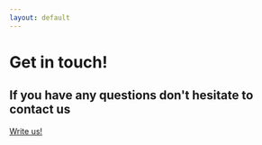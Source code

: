 ```yaml
---
layout: default 
---
```

<div class="contact-jumbotron pb-5 jumbotron jumbotron-fluid bg-red">
    <h1 class="display-4 mt-5 text-center text-white">Get in touch!</h1>
    <div class="text-center text-center">
        <h2 class="text-white">If you have any questions don't hesitate to contact us</h2>
    </div>
    <div class="d-flex justify-content-center align-content-end w-100 h-100">
        <div>
            <a class="trial-btn write-us-btn btn btn-lg" title="" href="mailto:sales@restheart.com?subject=I Want More Informations About RESTHeart" target="blank"> <i style="font-size:18px" class="icon-mail"></i> Write us! </a>
        </div>
    </div>
</div>